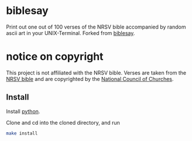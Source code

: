 # biblesay

Print out one out of 100 verses of the NRSV bible accompanied by random ascii art in your UNIX-Terminal. Forked from [biblesay](https://github.com/theeyeofcthulhu/biblesay/tree/master).

# notice on copyright

This project is not affiliated with the NRSV bible. Verses are taken from the [NRSV bible](https://www.bible.com/versions/2016-nrsv-new-revised-standard-version) and are copyrighted by the [National Council of Churches](http://nationalcouncilofchurches.us/).

## Install

Install [python](https://www.python.org/downloads/).

Clone and cd into the cloned directory, and run

```sh
make install
```

